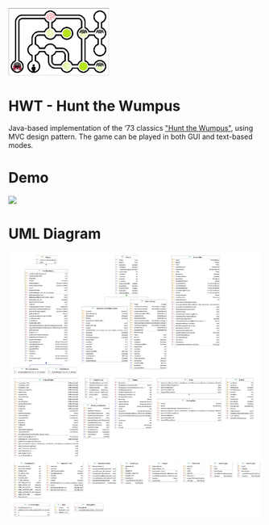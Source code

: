 
<img src="./res/4x6-nonWrappingMaze.png" width="200"></img>

# HWT - Hunt the Wumpus

Java-based implementation of the ‘73 classics ["Hunt the Wumpus"](https://en.wikipedia.org/wiki/Hunt_the_Wumpus), using MVC design pattern. 
The game can be played in both GUI and text-based modes.

# Demo
<img src="https://www.cross-validated.com/assets/gif/wumpus.gif"></img>

# UML Diagram

<img src="./res/HWT_UML_diagram.png"></img>
